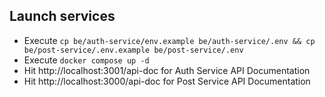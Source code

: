## Launch services

- Execute `cp be/auth-service/env.example be/auth-service/.env && cp be/post-service/.env.example be/post-service/.env`
- Execute `docker compose up -d`
-  Hit http://localhost:3001/api-doc for Auth Service API Documentation
- Hit http://localhost:3000/api-doc for Post Service API Documentation
